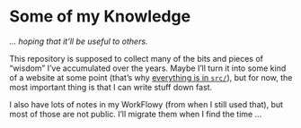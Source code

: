 # Some of my Knowledge

_… hoping that it’ll be useful to others._

This repository is supposed to collect many of the bits and pieces of “wisdom” I’ve accumulated over the years. 
Maybe I’ll turn it into some kind of a website at some point (that’s why [everything is in `src/`](https://github.com/scy/knowledge/tree/master/src)), but for now, the most important thing is that I can write stuff down fast.

I also have lots of notes in my WorkFlowy (from when I still used that), but most of those are not public. 
I’ll migrate them when I find the time …
